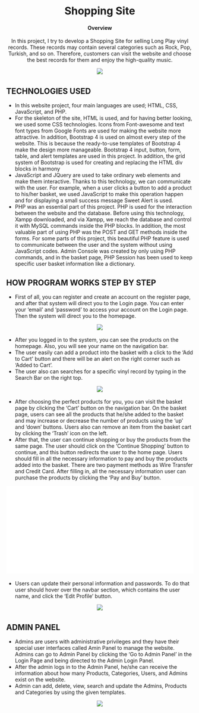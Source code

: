 <h1 align="center"> Shopping Site </h1>

<h4 align="center">Overview</h4>
<div align="center">

In this project, I try to develop a Shopping Site for selling Long Play vinyl records. These records may contain several categories such as Rock, Pop, Turkish, and so on. Therefore, customers can visit the website and choose the best records for them and enjoy the high-quality music.

<IMG SRC="gifs/generalOverview.gif">

</div>

## TECHNOLOGIES USED

- In this website project, four main languages are used; HTML, CSS, JavaScript, and PHP.
- For the skeleton of the site, HTML is used, and for having better looking, we used some CSS technologies. Icons from Font-awesome and text font types from Google Fonts are used for making the website more attractive. In addition, Bootstrap 4 is used on almost every step of the website. This is because the ready-to-use templates of Bootstrap 4 make the design more manageable. Bootstrap 4 input, button, form, table, and alert templates are used in this project. In addition, the grid system of Bootstrap is used for creating and replacing the HTML div blocks in harmony
- JavaScript and JQuery are used to take ordinary web elements and make them interactive. Thanks to this technology, we can communicate with the user. For example, when a user clicks a button to add a product to his/her basket, we used JavaScript to make this operation happen and for displaying a small success message Sweet Alert is used.
- PHP was an essential part of this project. PHP is used for the interaction between the website and the database. Before using this technology, Xampp downloaded, and via Xampp, we reach the database and control it with  MySQL commands inside the PHP blocks. In addition, the most valuable part of using PHP was the POST and GET methods inside the forms. For some parts of this project, this beautiful PHP feature is used to communicate between the user and the system without using JavaScript codes. Admin Console was created by only using PHP commands, and in the basket page, PHP Session has been used to keep specific user basket information like a dictionary. 

## HOW PROGRAM WORKS STEP BY STEP

- First of all, you can register and create an account on the register page, and after that system will direct you to the Login page. You can enter your ‘email’ and ‘password’ to access your account on the Login page. Then the system will direct you to the homepage.

<div align="center">
<IMG SRC="gifs/register.gif">
</div>

- After you logged in to the system, you can see the products on the homepage. Also, you will see your name on the navigation bar.
- The user easily can add a product into the basket with a click to the ‘Add to Cart' button and there will be an alert on the right corner such as ‘Added to Cart’.
- The user also can searches for a specific vinyl record by typing in the Search Bar on the right top.

<div align="center">
<IMG SRC="gifs/homepage.gif">
</div>

- After choosing the perfect products for you, you can visit the basket page by clicking the ‘Cart’ button on the navigation bar. On the basket page, users can see all the products that he/she added to the basket and may increase or decrease the number of products using the ‘up’ and ‘down’ buttons. Users also can remove an item from the basket cart by clicking the ‘Trash’ icon on the left.
- After that, the user can continue shopping or buy the products from the same page. The user should click on the ‘Continue Shopping’ button to continue, and this button redirects the user to the home page. Users should fill in all the necessary information to pay and buy the products added into the basket. There are two payment methods as Wire Transfer and Credit Card. After filling in, all the necessary information user can purchase the products by clicking the ‘Pay and Buy’ button.

<div align="center">
<IMG SRC="gifs/cart.gif">
</div>

- Users can update their personal information and passwords. To do that user should hover over the navbar section, which contains the user name, and click the ‘Edit Profile’ button.

<div align="center">
<IMG SRC="gifs/editprofile.gif">
</div>

## ADMIN PANEL
- Admins are users with administrative privileges and they have their special user interfaces called Amin Panel to manage the website. Admins can go to Admin Panel by clicking the ‘Go to Admin Panel’ in the Login Page and being directed to the Admin Login Panel.
- After the admin logs in to the Admin Panel, he/she can receive the information about how many Products, Categories, Users, and Admins exist on the website.
- Admin can add, delete, view, search and update the Admins, Products and Categories by using the given templates.

<div align="center">
<IMG SRC="gifs/adminpanel.gif">
</div>
